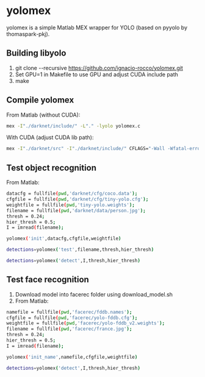 # yolomex
yolomex is a simple Matlab MEX wrapper for YOLO (based on pyyolo by thomaspark-pkj).

## Building libyolo
1. git clone --recursive https://github.com/ignacio-rocco/yolomex.git
2. Set GPU=1 in Makefile to use GPU and adjust CUDA include path
3. make

## Compile yolomex
From Matlab (without CUDA): 
```bash
mex -I"./darknet/include/" -L"." -lyolo yolomex.c
```
With CUDA (adjust CUDA lib path):
```bash
mex -I"./darknet/src" -I"./darknet/include/" CFLAGS="-Wall -Wfatal-errors -Wno-unused-result -fPIC" -L"." -lyolo -L"/usr/local/cuda-7.0/lib64" -lcudart -lcublas -lcurand yolomex.c
```

## Test object recognition
From Matlab: 
```bash
datacfg = fullfile(pwd,'darknet/cfg/coco.data');
cfgfile = fullfile(pwd,'darknet/cfg/tiny-yolo.cfg');
weightfile = fullfile(pwd,'tiny-yolo.weights');
filename = fullfile(pwd,'darknet/data/person.jpg');
thresh = 0.24;
hier_thresh = 0.5;
I = imread(filename);

yolomex('init',datacfg,cfgfile,weightfile)

detections=yolomex('test',filename,thresh,hier_thresh)    

detections=yolomex('detect',I,thresh,hier_thresh)  
```

## Test face recognition
1. Download model into facerec folder using download_model.sh
2. From Matlab: 
```bash
namefile = fullfile(pwd,'facerec/fddb.names');
cfgfile = fullfile(pwd,'facerec/yolo-fddb.cfg');
weightfile = fullfile(pwd,'facerec/yolo-fddb_v2.weights');
filename = fullfile(pwd,'facerec/france.jpg');
thresh = 0.24;
hier_thresh = 0.5;
I = imread(filename);

yolomex('init_name',namefile,cfgfile,weightfile)

detections=yolomex('detect',I,thresh,hier_thresh)  
```
